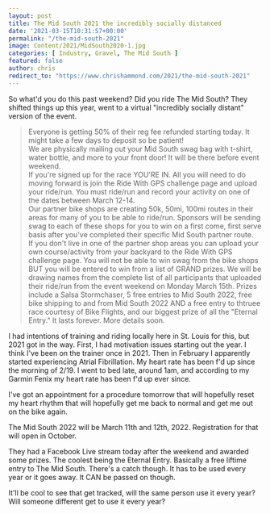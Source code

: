 ```yaml
---
layout: post
title: The Mid South 2021 the incredibly socially distanced
date: '2021-03-15T10:31:57+00:00'
permalink: "/the-mid-south-2021"
image: Content/2021/MidSouth2020-1.jpg
categories: [ Industry, Gravel, The Mid South ]
featured: false
author: chris
redirect_to: "https://www.chrishammond.com/2021/the-mid-south-2021"
---
```


So what'd you do this past weekend? Did you ride The Mid South? They shifted things up this year, went to a virtual "incredibly socially distant" version of the event. 

> Everyone is getting 50% of their reg fee refunded starting today. It might take a few days to deposit so be patient!  
> We are physically mailing out your Mid South swag bag with t-shirt, water bottle, and more to your front door! It will be there before event weekend.  
> If you're signed up for the race YOU'RE IN. All you will need to do moving forward is join the Ride With GPS challenge page and upload your ride/run. You must ride/run and record your activity on one of the dates between March 12-14.   
> Our partner bike shops are creating 50k, 50mi, 100mi routes in their areas for many of you to be able to ride/run. Sponsors will be sending swag to each of these shops for you to win on a first come, first serve basis after you've completed their specific Mid South partner route.  
> If you don't live in one of the partner shop areas you can upload your own course/activity from your backyard to the Ride With GPS challenge page. You will not be able to win swag from the bike shops BUT you will be entered to win from a list of GRAND prizes. We will be drawing names from the complete list of all participants that uploaded their ride/run from the event weekend on Monday March 15th. Prizes include a Salsa Stormchaser, 5 free entries to Mid South 2022, free bike shipping to and from Mid South 2022 AND a free entry to thtruee race courtesy of Bike Flights, and our biggest prize of all the "Eternal Entry." It lasts forever. More details soon.

I had intentions of training and riding locally here in St. Louis for this, but 2021 got in the way. First, I had motivation issues starting out the year. I think I've been on the trainer once in 2021. Then in February I apparently started experiencing Atrial Fibrillation. My heart rate has been f'd up since the morning of 2/19. I went to bed late, around 1am, and according to my Garmin Fenix my heart rate has been f'd up ever since.

I've got an appointment for a procedure tomorrow that will hopefully reset my heart rhythm that will hopefully get me back to normal and get me out on the bike again.

The Mid South 2022 will be March 11th and 12th, 2022. Registration for that will open in October.

They had a Facebook Live stream today after the weekend and awarded some prizes. The coolest being the Eternal Entry. Basically a free liftime entry to The Mid South. There's a catch though. It has to be used every year or it goes away. It CAN be passed on though. 

It'll be cool to see that get tracked, will the same person use it every year? Will someone different get to use it every year?


